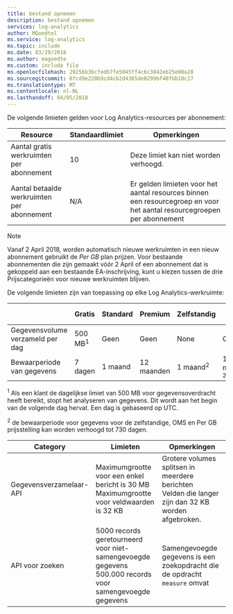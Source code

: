 ```yaml
---
title: bestand opnemen
description: bestand opnemen
services: log-analytics
author: MGoedtel
ms.service: log-analytics
ms.topic: include
ms.date: 03/29/2018
ms.author: magoedte
ms.custom: include file
ms.openlocfilehash: 29256b3bcfedb7fe5045ff4c6c3842eb25e00a28
ms.sourcegitcommit: 6fcd9e220b9cd4cb2d4365de0299bf48fbb18c17
ms.translationtype: MT
ms.contentlocale: nl-NL
ms.lasthandoff: 04/05/2018
---
```

De volgende limieten gelden voor Log Analytics-resources per abonnement:

| Resource | Standaardlimiet | Opmerkingen
| --- | --- | --- |
| Aantal gratis werkruimten per abonnement | 10 | Deze limiet kan niet worden verhoogd. |
| Aantal betaalde werkruimten per abonnement | N/A | Er gelden limieten voor het aantal resources binnen een resourcegroep en voor het aantal resourcegroepen per abonnement | 

>[!NOTE]
>Vanaf 2 April 2018, worden automatisch nieuwe werkruimten in een nieuw abonnement gebruikt de *Per GB* plan prijzen.  Voor bestaande abonnementen die zijn gemaakt vóór 2 April of een abonnement dat is gekoppeld aan een bestaande EA-inschrijving, kunt u kiezen tussen de drie Prijscategorieën voor nieuwe werkruimten blijven. 
>

De volgende limieten zijn van toepassing op elke Log Analytics-werkruimte:

|  | Gratis | Standard | Premium | Zelfstandig | OMS | Per GB |
| --- | --- | --- | --- | --- | --- |--- |
| Gegevensvolume verzameld per dag |500 MB<sup>1</sup> |Geen |Geen | None | Geen | Geen
| Bewaarperiode van gegevens |7 dagen |1 maand |12 maanden | 1 maand<sup>2</sup> | 1 maand <sup>2</sup>| 1 maand <sup>2</sup>|

<sup>1</sup> Als een klant de dagelijkse limiet van 500 MB voor gegevensoverdracht heeft bereikt, stopt het analyseren van gegevens. Dit wordt aan het begin van de volgende dag hervat. Een dag is gebaseerd op UTC.

<sup>2</sup> de bewaarperiode voor gegevens voor de zelfstandige, OMS en Per GB prijsstelling kan worden verhoogd tot 730 dagen.

| Category | Limieten | Opmerkingen
| --- | --- | --- |
| Gegevensverzamelaar-API | Maximumgrootte voor een enkel bericht is 30 MB<br>Maximumgrootte voor veldwaarden is 32 KB | Grotere volumes splitsen in meerdere berichten<br>Velden die langer zijn dan 32 KB worden afgebroken. |
| API voor zoeken | 5000 records geretourneerd voor niet-samengevoegde gegevens<br>500.000 records voor samengevoegde gegevens | Samengevoegde gegevens is een zoekopdracht die de opdracht `measure` omvat
 
